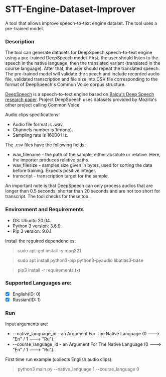 # STT-Engine-Dataset-Improver
A tool that allows improve speech-to-text engine dataset. The tool uses a pre-trained model.

### Description
The tool can generate datasets for DeepSpeech speech-to-text engine using a pre-trained DeepSpeech model.
First, the user should listen to the speech in the native language, then the translated variant (translated in the course language). After that, the user should repeat the translated speech. The pre-trained model will validate the speech and include recorded audio file, validated transcription and file size into CSV file corresponding to the format of DeepSpeech's Common Voice corpus structure.

[DeepSpeech](https://github.com/mozilla/DeepSpeech) is a speech-to-text engine based on [Baidu's Deep Speech research paper](https://arxiv.org/abs/1412.5567). Project DeepSpeech uses datasets provided by Mozilla's other project calling Common Voice.

Audio clips specifications:
  * Audio file format is .wav.
  * Channels number is 1(mono).
  * Sampling rate is 16000 Hz.

The .csv files have the following fields:
  * wav_filename - the path of the sample, either absolute or relative. Here, the importer produces relative paths.
  * wav_filesize - samples size given in bytes, used for sorting the data before training. Expects positive integer.
  * transcript - transcription target for the sample.

An important note is that DeepSpeech can only process audios that are longer than 0.5 seconds, shorter than 20 seconds and are not too short for transcript. The tool checks for these too.

### Environment and Requirements
  * OS: Ubuntu 20.04.
  * Python 3 version: 3.6.9.
  * Pip 3 version: 9.0.1.

Install the required dependencies:
> sudo apt-get install -y mpg321

> sudo apt install python3-pip python3-pyaudio libatlas3-base

> pip3 install -r requirements.txt

### Supported Languages are:
  - [x] English(ID: 0)
  - [x] Russian(ID: 1)

### Run
Input arguments are:
  * --native_language_id - an Argument For The Native Language (0 ---> "En" / 1 ---> "Ru").
  * --course_language_id - an Argument For The Native Language (0 ---> "En" / 1 ---> "Ru").

First time run example (collects English audio clips):
> python3 main.py --native_language 1 --course_language 0
